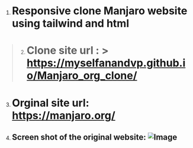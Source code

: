 

1. # Responsive clone Manjaro website using tailwind and html

> 2. # Clone site url : > https://myselfanandvp.github.io/Manjaro_org_clone/ 

3. # Orginal site url: https://manjaro.org/

4. ## Screen shot of the original website: ![Image](https://github.com/user-attachments/assets/74937542-b1d3-4dc4-a76a-f9116d01b093)

